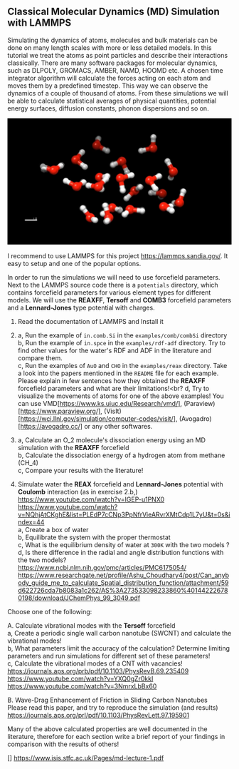 ## Classical Molecular Dynamics (MD) Simulation with LAMMPS

Simulating the dynamics of atoms, molecules and bulk materials can be done on many length scales with more or less detailed models. In this tutorial we treat the atoms as point particles and describe their interactions classically. There are many software packages for molecular dynamics, such as DLPOLY, GROMACS, AMBER, NAMD, HOOMD etc. A chosen time integrator algorithm will calculate the forces acting on each atom and moves them by a predefined timestep. This way we can observe the dynamics of a couple of thousand of atoms. From these simulations we will be able to calculate statistical averages of physical quantities, potential energy surfaces, diffusion constants, phonon dispersions and so on.

![viz.png](viz.png)

I recommend to use LAMMPS for this project https://lammps.sandia.gov/. It easy to setup and one of the popular options.

In order to run the simulations we will need to use forcefield parameters. Next to the LAMMPS source code there is a `potentials` directory, which contains forcefield parameters for various element types for different models. We will use the **REAXFF**, **Tersoff** and **COMB3** forcefield parameters and a **Lennard-Jones** type potential with charges.

1. Read the documentation of LAMMPS and Install it

2. a, Run the example of `in.comb.Si` in the `examples/comb/combSi` directory  <br>
b, Run the example of `in.spce` in the `examples/rdf-adf` directory. Try to find other values for the water's RDF and ADF in the literature and compare them.  <br>
c, Run the examples of `AuO` and `CHO` in the `examples/reax` directory. Take a look into the papers mentioned in the `README` file for each example. Please explain in few sentences how they obtained the **REAXFF** forcefield parameters and what are their limitations!<br?
d, Try to visualize the movements of atoms for one of the above examples! You can use VMD[https://www.ks.uiuc.edu/Research/vmd/], (Paraview)[https://www.paraview.org/], (VisIt)[https://wci.llnl.gov/simulation/computer-codes/visit/], (Avogadro)[https://avogadro.cc/] or any other softwares.


3. a, Calculate an O_2 molecule's dissociation energy using an MD simulation with the **REAXFF** forcefield<br>
b, Calculate the dissociation energy of a hydrogen atom from methane (CH_4) <br>
c, Compare your results with the literature!

4. Simulate water the **REAX** forcefield and **Lennard-Jones** potential with **Coulomb** interaction (as in exercise 2.b,)<br>
https://www.youtube.com/watch?v=IGEP-u1PNX0 <br>
https://www.youtube.com/watch?v=NQhjAtCKghE&list=PLEdP7cCNp3PpNfrVieARvrXMtCdp1L7yU&t=0s&index=44 <br>
a, Create a box of water <br>
b, Equilibrate the system with the proper thermostat<br>
c, What is the equilibrium density of water at `300K` with the two models ? <br>
d, Is there difference in the radial and angle distribution functions with the two models?
https://www.ncbi.nlm.nih.gov/pmc/articles/PMC6175054/
https://www.researchgate.net/profile/Ashu_Choudhary4/post/Can_anybody_guide_me_to_calculate_Spatial_distribution_function/attachment/59d622726cda7b8083a1c262/AS%3A273533098233860%401442226780198/download/JChemPhys_99_3049.pdf

Choose one of the following:

A. Calculate vibrational modes with the **Tersoff** forcefield<br>
a, Create a periodic single wall carbon nanotube (SWCNT) and calculate the vibrational modes! <br>
b, What parameters limit the accuracy of the calculation? Determine limiting parameters and run simulations for different set of these parameters! <br>
c, Calculate the vibrational modes of a CNT with vacancies!<br>
https://journals.aps.org/prb/pdf/10.1103/PhysRevB.69.235409 <br>
https://www.youtube.com/watch?v=YXQ0gZr0kkI <br>
https://www.youtube.com/watch?v=3NmrxLbBx60 <br>

B. Wave-Drag Enhancement of Friction in Sliding Carbon Nanotubes<br>
Please read this paper, and try to reproduce the simulation (and results) https://journals.aps.org/prl/pdf/10.1103/PhysRevLett.97.195901


Many of the above calculated properties are well documented in the literature, therefore for each section write a brief report of your findings in comparison with the results of others!

[] https://www.isis.stfc.ac.uk/Pages/md-lecture-1.pdf
